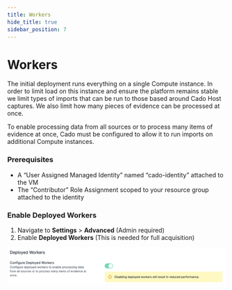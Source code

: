 ```yaml
---
title: Workers
hide_title: true
sidebar_position: 7
---
```


# Workers 

The initial deployment runs everything on a single Compute instance. In order to limit load on this instance and ensure the platform remains stable we limit types of imports that can be run to those based around Cado Host captures. We also limit how many pieces of evidence can be processed at once.

To enable processing data from all sources or to process many items of evidence at once, Cado must be configured to allow it to run imports on additional Compute instances.

### Prerequisites

- A “User Assigned Managed Identity” named “cado-identity” attached to the VM
- The “Contributor” Role Assignment scoped to your resource group attached to the identity


### Enable Deployed Workers

1. Navigate to **Settings** > **Advanced** (Admin required)
2. Enable **Deployed Workers** (This is needed for full acquisition)

![EBS Workers](/img/ebs-workers.png)
